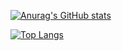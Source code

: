 [![Anurag's GitHub stats](https://github-readme-stats-nu-mauve-61.vercel.app//api?username=mathieuarthur&count_private=true&show_icons=true&theme=dark)](https://github.com/anuraghazra/github-readme-stats)

[![Top Langs](https://github-readme-stats.vercel.app/api/top-langs/?username=mathieuarthur&theme=dark&layout=compact)](https://github.com/anuraghazra/github-readme-stats)
